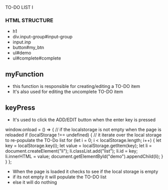 TO-DO LIST
I

### HTML STRUCTURE

- h1
- div.input-group#input-group
- input.inp
- button#my_btn
- ul#demo
- ul#complete#complete

## myFunction

- this function is responsible for creating/editing a TO-DO item
- It's also used for editing the uncomplete TO-DO item

## keyPress

- It's used to click the ADD/EDIT button when the enter key is pressed

window.onload = () => {
// if the localstorage is not empty when the page is reloaded
if (localStorage !== undefined) {
// it iterate over the local storage to re-populate the TO-Do list
for (let i = 0; i < localStorage.length; i++) {
let key = localStorage.key(i);
let value = localStorage.getItem(key);
let li = document.createElement("li");
li.classList.add("list");
li.id = key;
li.innerHTML = value;
document.getElementById("demo").appendChild(li);
}
}
};

- When the page is loaded it checks to see if the local storage is empty
- if its not empty it will populate the TO-DO list
- else it will do nothing
